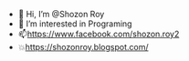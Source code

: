 - 👋 Hi, I’m @Shozon Roy
- 👀 I’m interested in Programing
- 📫https://www.facebook.com/shozon.roy2 
- 💥https://shozonroy.blogspot.com/

<!---
Shozon-Roy/Shozon-Roy is a ✨ special ✨ repository because its `README.md` (this file) appears on your GitHub profile.
You can click the Preview link to take a look at your changes.
--->
